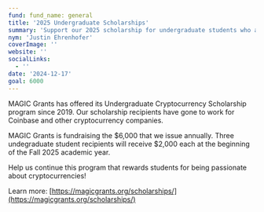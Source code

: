```yaml
---
fund: fund_name: general
title: '2025 Undergraduate Scholarships'
summary: 'Support our 2025 scholarship for undergraduate students who are interested in cryptocurrencies.'
nym: 'Justin Ehrenhofer'
coverImage: ''
website: ''
socialLinks:
  - ''
date: '2024-12-17'
goal: 6000
---
```


MAGIC Grants has offered its Undergraduate Cryptocurrency Scholarship program since 2019. Our scholarship recipients have gone to work for Coinbase and other cryptocurrency companies.

MAGIC Grants is fundraising the $6,000 that we issue annually. Three undegraduate student recipients will receive $2,000 each at the beginning of the Fall 2025 academic year.

Help us continue this program that rewards students for being passionate about cryptocurrencies!

Learn more: [https://magicgrants.org/scholarships/](https://magicgrants.org/scholarships/)
